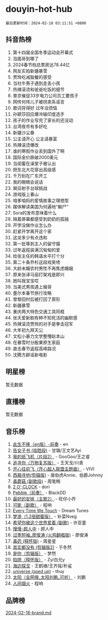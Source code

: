 # douyin-hot-hub

`最后更新时间：2024-02-18 03:11:51 +0800`

## 抖音热榜

1. 第十四届全国冬季运动会开幕式
1. 泡面哥到哪了
1. 2024春节档总票房达78.44亿
1. 网友实拍新疆暴雪
1. 贾玲吃减脂餐的感受
1. 当社牛男子遇到走丢小孩
1. 热辣滚烫和爸爸吃饭的细节
1. 普京催促33岁电力公司员工要孩子
1. 网传何伟儿子被拐卖系谣言
1. 歌词背得好 过年没烦恼
1. 孙颖莎回应爆冷输印度选手
1. 孩子的作业写完了家长的还没动
1. 台湾夜市有多好吃
1. 新疆沙尘暴
1. 公主请开心 公主请暴富
1. 热辣滚烫爆改
1. 谁的寒假作业丢到国外了啊
1. 国际金价跌破2000美元
1. 当闺蜜在澡堂子被认出
1. 把东北大花穿出高级感
1. 千万别在广东开工
1. 我的眼睛会说话
1. 豌豆射手台球挑战
1. 游戏版上春山
1. 咱爹咱妈的爱情故事之理想型
1. 媒体解读美国为何遍地“躺尸”
1. Sora的发布意味着什么
1. 隔着屏幕都感受到奶奶的孤独
1. 开学没做作业怎么办
1. 赶紧开学离开这个家
1. 这龙多少有点违和
1. 第一批等到主人的留守猫
1. 过年返程装满沉甸甸的爱
1. 给张主任的韩语水平打个分
1. 第二十条乔杉这段戏笑喷
1. 大龄未婚农村男性不再焦虑婚姻
1. 原来张译马丽打架戏是即兴
1. 她叫我宝宝哎
1. 当美式男孩遇上猴哥
1. 墨尔本春节旅行攻略
1. 曾黎回村后被打回了原形
1. 新疆暴雪
1. 重庆两大特色交通工具同框
1. 张天爱新剧有种不知死活的幽默感
1. 热辣滚烫贾玲的对手是拳击冠军
1. 大年初九拜天公
1. 文松小暴力文学整懵赵本山
1. 在暴雪时分殷果原生家庭
1. 直击春节返程高峰路况
1. 沈腾方辟谣新电影

## 明星榜

暂无数据

## 直播榜

暂无数据

## 音乐榜

1. [此生不换（en版）-前奏](https://sf5-hl-cdn-tos.douyinstatic.com/obj/tos-cn-ve-2774/oMDvUGwhKrKYDEqXiMYEwxZqBWIJFA92CiLAO) - en
1. [告女子书 (戏腔段)](https://sf3-cdn-tos.douyinstatic.com/obj/tos-cn-ve-2774/osCCzFxWgstBDi92ZfBB4ht7gQENBmQMAl0eI6) - 甘璐/王文艺Ayi
1. [我的纸飞机（片段2）](https://sf5-hl-cdn-tos.douyinstatic.com/obj/tos-cn-ve-2774/oM2ZrKcg2CD5AeRB2gkeXOFB1IxAGJdZPazYHf) - GooGoo/王之睿
1. [追寻你（万物复苏版）](https://sf6-cdn-tos.douyinstatic.com/obj/tos-cn-ve-2774/oYeAZJsbjIDit9APmBg8u6uDUQnHmoCf3gbo74) - 王天戈/川青
1. [开心往前飞（开心超人联盟主题曲）](https://sf5-hl-cdn-tos.douyinstatic.com/obj/tos-cn-ve-2774/9d8fb7c82cf1421fb93a9fe925275e0a) - VIVI
1. [西厢寻他(剪辑版)](https://sf3-cdn-tos.douyinstatic.com/obj/tos-cn-ve-2774/oUsAVfAQKlRNxEv5qxvIB8o5qmIWUcXbzJKJhw) - 唐伯虎Annie、伯爵Johnny
1. [毒蘑菇 (副歌段)](https://sf5-hl-cdn-tos.douyinstatic.com/obj/tos-cn-ve-2774/ocDEUsfdLjxnlFXtfogBCiQCEqYB7QZgZ8VViM) - 周笔畅
1. [2 O' CLOCK](https://sf5-hl-cdn-tos.douyinstatic.com/obj/tos-cn-ve-2774/oIUBICeqlYQHTigCBOnCMlwBZJkgiBjt1oDfbg) - dori
1. [Pebble（前奏）](https://sf3-cdn-tos.douyinstatic.com/obj/tos-cn-ve-2774/5e6913036e674b34b92df6abd1361f00) - BlackDD
1. [最好的安排（主歌2）](https://sf6-cdn-tos.douyinstatic.com/obj/tos-cn-ve-2774/oMMZX1DuHpMwgoDztBmZswgQnbCeeANZxBHkFY) - 旺仔小乔
1. [可能（副歌）](https://sf5-hl-cdn-tos.douyinstatic.com/obj/tos-cn-ve-2774/cde1731888894259b333569393c2fb51) - 程响
1. [Every Time We Touch](https://sf3-cdn-tos.douyinstatic.com/obj/tos-cn-ve-2774/ogN6lUKQeBBfEVhIOMikG1CcJjugxk1tztZyhP) - Dream Tunes
1. [梦游（1.2倍甜蜜版）](https://sf5-hl-cdn-tos.douyinstatic.com/obj/tos-cn-ve-2774/o4gyAUm8hwufoEABmwVIiQtHsFuGzAEEWtNMzo) - 补菜Nveg
1. [希望你被这个世界爱着 (副歌)](https://sf3-cdn-tos.douyinstatic.com/obj/tos-cn-ve-2774/oUHCmWQfZlE3QQBKBeD8rCFLpJzPgCpImhsxMt) - 许亚童
1. [慢慢-颜人中](https://sf5-hl-cdn-tos.douyinstatic.com/obj/tos-cn-ve-2774/ocjHNfBXdBxQNC8ZGAeoLMFTUgtBg8bkExunDC) - 颜人中
1. [过季短袖_廖俊涛 (火鸡翻唱版)](https://sf5-hl-cdn-tos.douyinstatic.com/obj/tos-cn-ve-2774/ogQVJl0tRBKxQgZji7YClFEBrVDeHpPTWfCZbQ) - 廖俊涛
1. [毒药 (释怀版)](https://sf3-cdn-tos.douyinstatic.com/obj/tos-cn-ve-2774/oYILMEAzspdZBIzy4frJNB8ZHPHWAhiwowd4Ad) - 周星星
1. [其实都没有 (剪辑版2)](https://sf5-hl-cdn-tos.douyinstatic.com/obj/tos-cn-ve-2774/oEBNQenHZtBhxYjGgUDQk0BCHTigQafgFlbQ7k) - 于冬然
1. [是你（剪辑版）](https://sf5-hl-cdn-tos.douyinstatic.com/obj/tos-cn-ve-2774/46019dae783c4c969944217fe1cfafc4) - 梦然
1. [陷阱（释怀版）](https://sf3-cdn-tos.douyinstatic.com/obj/tos-cn-ve-2774/oE8C21LeZrzKLDFfQYgMzx4GAIHageG5IzayY7) - Zy/白允y
1. [海边探戈](https://sf5-hl-cdn-tos.douyinstatic.com/obj/tos-cn-ve-2774/os9gE0VQCGqt6VQkZDyBBYvfSDY0QFe3vVmubn) - 王鹤棣/王齐铭/朴鲨
1. [universe (sped up)](https://sf5-hl-cdn-tos.douyinstatic.com/obj/tos-cn-ve-2774/oIQnurQLDCsdYeegkM4CKuVb23MZBXtX6QB8bv) - thuy
1. [太阳（全网搜_太阳刘鹏_可听）](https://sf5-hl-cdn-tos.douyinstatic.com/obj/tos-cn-ve-2774/ogWbyIQnlBFImVbeDocRdCIYtBHlbJXgfZMvgz) - 刘鹏
1. [人间烟火](https://sf6-cdn-tos.douyinstatic.com/obj/tos-cn-ve-2774/947983139f35446684610238bba8e7a9) - 程响

## 品牌榜

[2024-02-18-brand.md](2024-02-18-brand.md)
